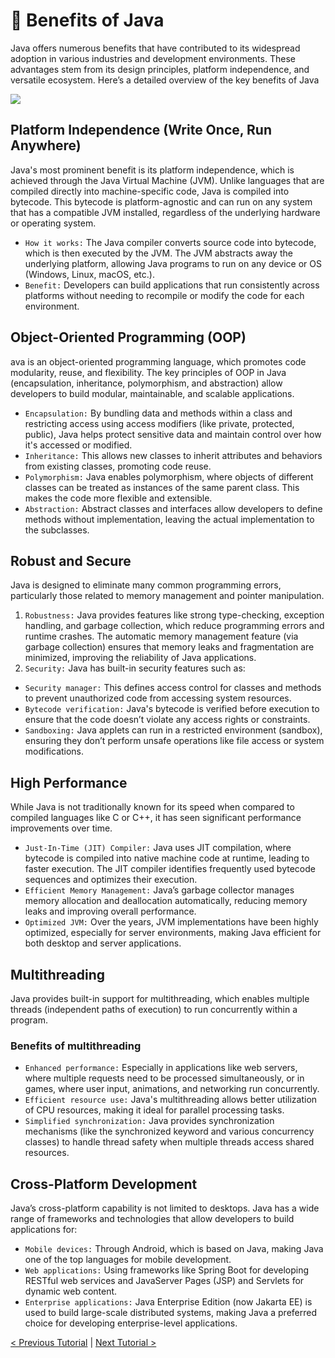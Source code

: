 # 🎯 Benefits of Java
Java offers numerous benefits that have contributed to its widespread adoption in various industries and development environments. These advantages stem from its design principles, platform independence, and versatile ecosystem. Here’s a detailed overview of the key benefits of Java

[![](https://markdown-videos-api.jorgenkh.no/youtube/ekrI2oq8hgI)](https://youtu.be/ekrI2oq8hgI)

## Platform Independence (Write Once, Run Anywhere)
Java's most prominent benefit is its platform independence, which is achieved through the Java Virtual Machine (JVM). Unlike languages that are compiled directly into machine-specific code, Java is compiled into bytecode. This bytecode is platform-agnostic and can run on any system that has a compatible JVM installed, regardless of the underlying hardware or operating system.

* ``How it works:`` The Java compiler converts source code into bytecode, which is then executed by the JVM. The JVM abstracts away the underlying platform, allowing Java programs to run on any device or OS (Windows, Linux, macOS, etc.).
* ``Benefit:`` Developers can build applications that run consistently across platforms without needing to recompile or modify the code for each environment.


## Object-Oriented Programming (OOP)
ava is an object-oriented programming language, which promotes code modularity, reuse, and flexibility. The key principles of OOP in Java (encapsulation, inheritance, polymorphism, and abstraction) allow developers to build modular, maintainable, and scalable applications.

* ``Encapsulation:`` By bundling data and methods within a class and restricting access using access modifiers (like private, protected, public), Java helps protect sensitive data and maintain control over how it's accessed or modified.
* ``Inheritance:`` This allows new classes to inherit attributes and behaviors from existing classes, promoting code reuse.
* ``Polymorphism:`` Java enables polymorphism, where objects of different classes can be treated as instances of the same parent class. This makes the code more flexible and extensible.
* ``Abstraction:`` Abstract classes and interfaces allow developers to define methods without implementation, leaving the actual implementation to the subclasses.

## Robust and Secure
Java is designed to eliminate many common programming errors, particularly those related to memory management and pointer manipulation.

1. ``Robustness:`` Java provides features like strong type-checking, exception handling, and garbage collection, which reduce programming errors and runtime crashes. The automatic memory management feature (via garbage collection) ensures that memory leaks and fragmentation are minimized, improving the reliability of Java applications.
2. ``Security:`` Java has built-in security features such as:
* ``Security manager:`` This defines access control for classes and methods to prevent unauthorized code from accessing system resources.
* ``Bytecode verification:`` Java's bytecode is verified before execution to ensure that the code doesn’t violate any access rights or constraints.
* ``Sandboxing:`` Java applets can run in a restricted environment (sandbox), ensuring they don’t perform unsafe operations like file access or system modifications.

## High Performance
While Java is not traditionally known for its speed when compared to compiled languages like C or C++, it has seen significant performance improvements over time.

* ``Just-In-Time (JIT) Compiler:`` Java uses JIT compilation, where bytecode is compiled into native machine code at runtime, leading to faster execution. The JIT compiler identifies frequently used bytecode sequences and optimizes their execution.
* ``Efficient Memory Management:`` Java’s garbage collector manages memory allocation and deallocation automatically, reducing memory leaks and improving overall performance.
* ``Optimized JVM:`` Over the years, JVM implementations have been highly optimized, especially for server environments, making Java efficient for both desktop and server applications.

## Multithreading
Java provides built-in support for multithreading, which enables multiple threads (independent paths of execution) to run concurrently within a program.

### Benefits of multithreading
* ``Enhanced performance:`` Especially in applications like web servers, where multiple requests need to be processed simultaneously, or in games, where user input, animations, and networking run concurrently.
* ``Efficient resource use:`` Java's multithreading allows better utilization of CPU resources, making it ideal for parallel processing tasks.
* ``Simplified synchronization:`` Java provides synchronization mechanisms (like the synchronized keyword and various concurrency classes) to handle thread safety when multiple threads access shared resources.

## Cross-Platform Development
Java’s cross-platform capability is not limited to desktops. Java has a wide range of frameworks and technologies that allow developers to build applications for:
* ``Mobile devices:`` Through Android, which is based on Java, making Java one of the top languages for mobile development.
* ``Web applications:`` Using frameworks like Spring Boot for developing RESTful web services and JavaServer Pages (JSP) and Servlets for dynamic web content.
* ``Enterprise applications:`` Java Enterprise Edition (now Jakarta EE) is used to build large-scale distributed systems, making Java a preferred choice for developing enterprise-level applications.

[< Previous Tutorial](https://github.com/nakulmitra/java-tutorial/blob/master/introduction-to-java/JavaHistory.md) | [Next Tutorial >](https://github.com/nakulmitra/java-tutorial/blob/master/architecture/jvm-architecture/JVMArchitecture.md)
